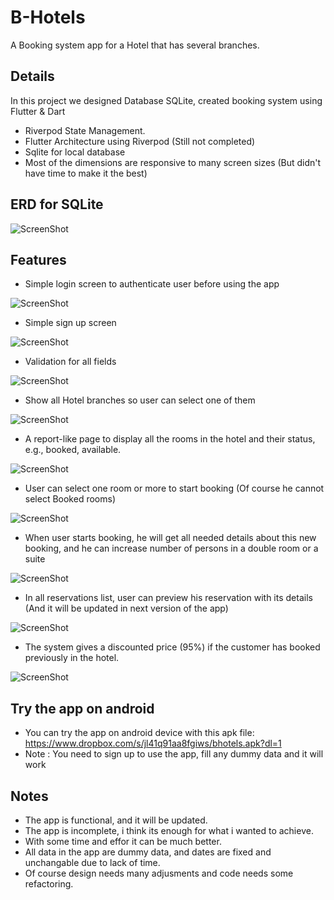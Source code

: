 # B-Hotels

A Booking system app for a Hotel that has several branches.

## Details

In this project we designed Database SQLite, created booking system using Flutter & Dart

- Riverpod State Management.
- Flutter Architecture using Riverpod (Still not completed)
- Sqlite for local database
- Most of the dimensions are responsive to many screen sizes (But didn't have time to make it the best)

## ERD for SQLite

![ScreenShot](BHotels-ERD.png)

## Features

- Simple login screen to authenticate user before using the app

![ScreenShot](screenshot1.jpg)

- Simple sign up screen

![ScreenShot](screenshot2.jpg)

- Validation for all fields

![ScreenShot](screenshot3.jpg)

- Show all Hotel branches so user can select one of them

![ScreenShot](screenshot4.jpg)

- A report-like page to display all the rooms in the hotel and their status, e.g., booked, available.

![ScreenShot](screenshot5.jpg)

- User can select one room or more to start booking (Of course he cannot select Booked rooms)

![ScreenShot](screenshot6.jpg)

- When user starts booking, he will get all needed details about this new booking, and he can increase number of persons in a double room or a suite

![ScreenShot](screenshot7.jpg)

- In all reservations list, user can preview his reservation with its details (And it will be updated in next version of the app)

![ScreenShot](screenshot8.jpg)

- The system gives a discounted price (95%) if the customer has booked previously in the hotel.

![ScreenShot](screenshot9.jpg)

## Try the app on android

- You can try the app on android device with this apk file:
  https://www.dropbox.com/s/jl41q91aa8fgiws/bhotels.apk?dl=1
- Note : You need to sign up to use the app, fill any dummy data and it will work

## Notes

- The app is functional, and it will be updated.
- The app is incomplete, i think its enough for what i wanted to achieve.
- With some time and effor it can be much better.
- All data in the app are dummy data, and dates are fixed and unchangable due to lack of time.
- Of course design needs many adjusments and code needs some refactoring.

